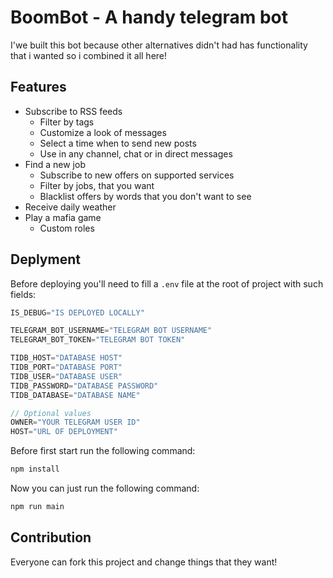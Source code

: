 # BoomBot - A handy telegram bot
I'we built this bot because other alternatives didn't had has functionality that i wanted so i combined it all here!

## Features
- Subscribe to RSS feeds
	- Filter by tags
	- Customize a look of messages
	- Select a time when to send new posts
	- Use in any channel, chat or in direct messages
- Find a new job
	- Subscribe to new offers on supported services
	- Filter by jobs, that you want
	- Blacklist offers by words that you don't want to see
- Receive daily weather
- Play a mafia game
	- Custom roles

## Deplyment
Before deploying you'll need to fill a `.env` file at the root of project with such fields:

```js
IS_DEBUG="IS DEPLOYED LOCALLY"

TELEGRAM_BOT_USERNAME="TELEGRAM BOT USERNAME"
TELEGRAM_BOT_TOKEN="TELEGRAM BOT TOKEN"

TIDB_HOST="DATABASE HOST"
TIDB_PORT="DATABASE PORT"
TIDB_USER="DATABASE USER"
TIDB_PASSWORD="DATABASE PASSWORD"
TIDB_DATABASE="DATABASE NAME"

// Optional values
OWNER="YOUR TELEGRAM USER ID"
HOST="URL OF DEPLOYMENT"
```

Before first start run the following command:

```bash
npm install
```

Now you can just run the following command:

```bash
npm run main
```

## Contribution
Everyone can fork this project and change things that they want!